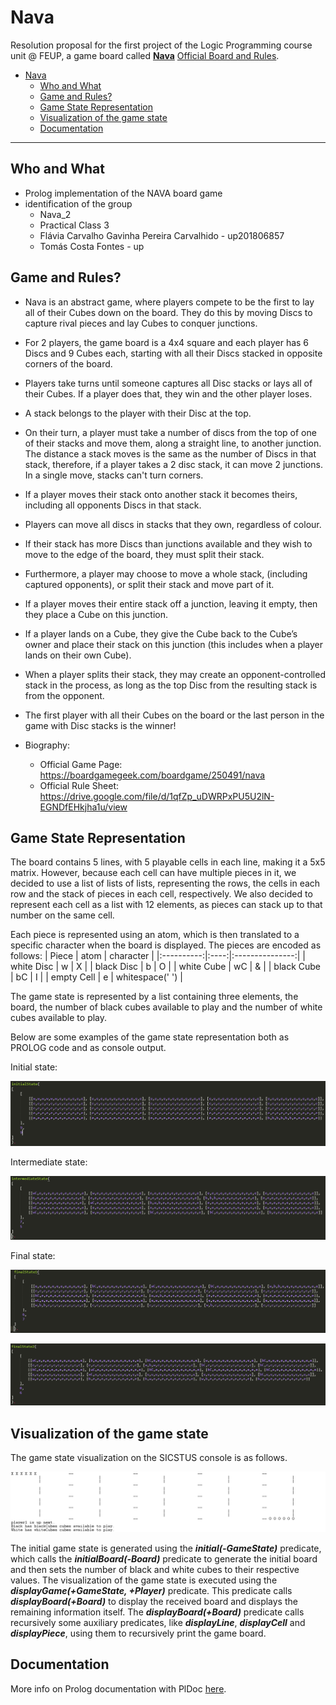 # Nava

Resolution proposal for the first project of the Logic Programming course unit @ FEUP, a game board called [**Nava**](https://boardgamegeek.com/boardgame/250491/nava)
[Official Board and Rules](https://drive.google.com/file/d/1qfZp_uDWRPxPU5U2lN-EGNDfEHkjha1u/view).

- [Nava](#nava)
  - [Who and What](#who-and-what)
  - [Game and Rules?](#game-and-rules?)
  - [Game State Representation](#game-state-representation)
  - [Visualization of the game state](#visualization-of-the-game-state)
  - [Documentation](#documentation)

___


## Who and What

- Prolog implementation of the NAVA board game
- identification of the group
  - Nava_2
  - Practical Class 3
  - Flávia Carvalho Gavinha Pereira Carvalhido - up201806857
  - Tomás Costa Fontes - up 


## Game and Rules?

- Nava is an abstract game, where players compete to be the first to lay all of their Cubes down on the board. They do this by moving Discs to capture rival pieces and lay Cubes to conquer junctions. 
- For 2 players, the game board is a 4x4 square and each player has 6 Discs and 9 Cubes each, starting with all their Discs stacked in opposite corners of the board. 
- Players take turns until someone captures all Disc stacks or lays all of their Cubes. If a player does that, they win and the other player loses. 
- A stack belongs to the player with their Disc at the top. 
- On their turn, a player must take a number of discs from the top of one of their stacks and move them, along a straight line, to another junction. The distance a stack moves is the same as the number of Discs in that stack, therefore, if a player takes a 2 disc stack, it can move 2 junctions. In a single move, stacks can't turn corners. 
- If a player moves their stack onto another stack it becomes theirs, including all opponents Discs in that stack. 
- Players can move all discs in stacks that they own, regardless of colour. 
- If their stack has more Discs than junctions available and they wish to move to the edge of the board, they must split their stack. 
- Furthermore, a player may choose to move a whole stack, (including captured opponents), or split their stack and move part of it. 
- If a player moves their entire stack off a junction, leaving it empty, then they place a Cube on this junction. 
- If a player lands on a Cube, they give the Cube back to the Cube’s owner and place their stack on this junction (this includes when a player lands on their own Cube). 
- When a player splits their stack, they may create an opponent-controlled stack in the process, as long as the top Disc from the resulting stack is from the opponent. 
- The first player with all their Cubes on the board or the last person in the game with Disc stacks is the winner!

- Biography:
  - Official Game Page: https://boardgamegeek.com/boardgame/250491/nava
  - Official Rule Sheet: https://drive.google.com/file/d/1qfZp_uDWRPxPU5U2lN-EGNDfEHkjha1u/view



## Game State Representation

The board contains 5 lines, with 5 playable cells in each line, making it a 5x5 matrix. However, because each cell can have multiple pieces in it, we decided to use a list of lists of lists, representing the rows, the cells in each row and the stack of pieces in each cell, respectively.
We also decided to represent each cell as a list with 12 elements, as pieces can stack up to that number on the same cell.

Each piece is represented using an atom, which is then translated to a specific character when the board is displayed. The pieces are encoded as follows:
| Piece      | atom | character       |
|:----------:|:----:|:---------------:|
| white Disc | w    | X               |
| black Disc | b    | O               |
| white Cube | wC   | &               |
| black Cube | bC   | I               |
| empty Cell | e    | whitespace(' ') |

The game state is represented by a list containing three elements, the board, the number of black cubes available to play and the number of white cubes available to play.

Below are some examples of the game state representation both as PROLOG code and as console output.

Initial state:
<p align="center">
  <img src="images/initialPROLOG.PNG" />
</p>

Intermediate state:
<p align="center">
  <img src="images/intermediatePROLOG.PNG" />
</p>

Final state:
<p align="center">
  <img src="images/final1PROLOG.PNG" />
</p>

<p align="center">
  <img src="images/final2PROLOG.PNG" />
</p>



## Visualization of the game state

The game state visualization on the SICSTUS console is as follows.
<p align="center">
  <img src="images/initialPRINT.PNG" />
</p>

The initial game state is generated using the **_initial(-GameState)_** predicate, which calls the **_initialBoard(-Board)_** predicate to generate the initial board and then sets the number of black and white cubes to their respective values.
The visualization of the game state is executed using the **_displayGame(+GameState, +Player)_** predicate. This predicate calls **_displayBoard(+Board)_** to display the received board and displays the remaining information itself.
The **_displayBoard(+Board)_** predicate calls recursively some auxiliary predicates, like **_displayLine_**, **_displayCell_** and **_displayPiece_**, using them to recursively print the game board.


## Documentation

More info on Prolog documentation with PlDoc [here](https://www.swi-prolog.org/pldoc/doc_for?object=section(%27packages/pldoc.html%27)).
